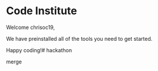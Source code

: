 # Code Institute

Welcome chrisoc19,

We have preinstalled all of the tools you need to get started.

Happy coding!# hackathon

merge